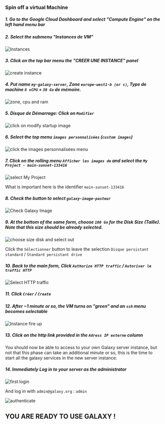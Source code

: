### Spin off a virtual Machine
##### 1. Go to the Google Cloud Dashboard and select "Compute Engine" on the left hand menu bar
##### 2. Select the submenu "Instances de VM"

![Instances](images/IntancesVM.png)

##### 3. Click on the top bar menu the "CREER UNE INSTANCE" panel

![create instance](images/create_instance.png)
    
##### 4. Put name `my-galaxy-server`, Zone `europe-west1-b (or c)`, Type de machine `8 vCPU` + `30 Go` de mémoire.
![zone, cpu and ram](images/instance_naming.png)
##### 5. Disque de Démarrage: Click on `Modifier`
![click on modify startup image](images/modify_startup_image.png)
##### 6. Select the top menu `images personnalisées` (`custom images`)
![click the images personnalisées menu](images/startup_disk_panel.png)

##### 7. Click on the rolling menu `Afficher les images de` and select the `My Project - main-sunset-133416`
![select My Project](images/select_my_project.png)
    
What is important here is the identifier `main-sunset-133416`

##### 8. Check the button to select `galaxy-image-pasteur`
![Check Galaxy Image](images/check_galaxy_image.png)

##### 9. At the bottom of the same form, choose `100 Go` for the Disk Size (Taille). Note that this size should be already selected.
![choose size disk and select out](images/choose_galaxy_disk_size.png)
    
Click the `Sélectionner` button to leave the selection `Disque persistant standard` / `Standard persistant drive`
    
##### 10. Back to the main form, Click `Authorize HTTP traffic` / `Autoriser le traffic HTTP`

![Select HTTP traffic](images/http.png)

##### 11. Click `Créer` / `Create`
##### 12. After ~1 minute or so, the VM turns on "green" and an `ssh` menu becomes selectable

![Instance fire up](images/instance_turns_green.png)
    
    
##### 13. Click on the http link provided in the `Adress IP externe` column
You should now be able to access to your own Galaxy server instance, but not that this
phase can take an additional minute or so, this is the time to start all the galaxy services
in the new server instance.
    
##### 14. Immediately Log in to your server as the administrator

![first login](images/Galaxy_first_login.png)
   	
And log in with `admin@galaxy.org` : `admin`
   	
![authenticate](images/Admin_authentication.png)
   		
## YOU ARE READY TO USE GALAXY !
